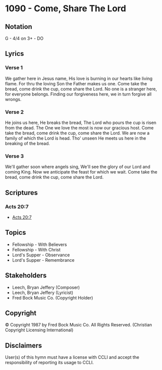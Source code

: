 # 1090 - Come, Share The Lord

## Notation

G - 4/4 on 3+ - DO

## Lyrics

### Verse 1

We gather here in Jesus name, His love is burning in our hearts like living flame. For thru the loving Son the Father makes us one. Come take the bread, come drink the cup, come share the Lord. No one is a stranger here, for everyone belongs. Finding our forgiveness here, we in turn forgive all wrongs.

### Verse 2

He joins us here, He breaks the bread, The Lord who pours the cup is risen from the dead. The One we love the most is now our gracious host. Come take the bread, come drink the cup, come share the Lord. We are now a family of which the Lord is head. Tho' unseen He meets us here in the breaking of the bread.

### Verse 3

We'll gather soon where angels sing, We'll see the glory of our Lord and coming King. Now we anticipate the feast for which we wait. Come take the bread, come drink the cup, come share the Lord.


## Scriptures

### Acts 20:7

- [Acts 20:7](https://www.biblegateway.com/passage/?search=Acts%2020%3A7)


## Topics

- Fellowship - With Believers
- Fellowship - With Christ
- Lord's Supper - Observance
- Lord's Supper - Remembrance

## Stakeholders

- Leech, Bryan Jeffery (Composer)
- Leech, Bryan Jeffery (Lyricist)
- Fred Bock Music Co. (Copyright Holder)

## Copyright

© Copyright 1987 by Fred Bock Music Co. All Rights Reserved.
(Christian Copyright Licensing International)

## Disclaimers

User(s) of this hymn must have a license with CCLI and accept the responsibility of reporting its usage to CCLI.

